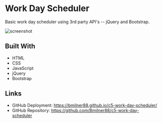 # Work Day Scheduler

Basic work day scheduler using 3rd party API's -- jQuery and Bootstrap.

![screenshot](./assets/images/screenshot.png)

## Built With
* HTML
* CSS
* JavaScript
* jQuery
* Bootstrap

## Links
* GitHub Deployment: https://bmilner88.github.io/c5-work-day-scheduler/
* GitHub Repository: https://github.com/Bmilner88/c5-work-day-scheduler
